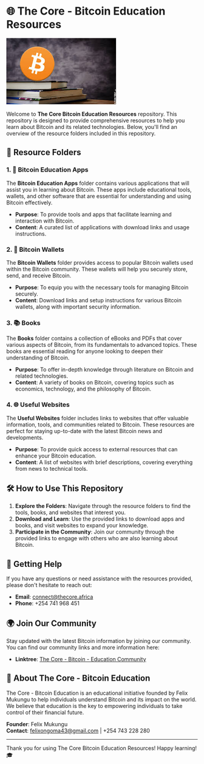 # 🌐 The Core - Bitcoin Education Resources

![Bitcoin Resources](https://github.com/thecore21m-btc/The-Core-Bitcoin-Education-Resources/blob/main/Bitcoin%20Education.jpg)

Welcome to **The Core Bitcoin Education Resources** repository. This repository is designed to provide comprehensive resources to help you learn about Bitcoin and its related technologies. Below, you'll find an overview of the resource folders included in this repository.

## 📂 Resource Folders

### 1. 📱 Bitcoin Education Apps
The **Bitcoin Education Apps** folder contains various applications that will assist you in learning about Bitcoin. These apps include educational tools, wallets, and other software that are essential for understanding and using Bitcoin effectively.

- **Purpose**: To provide tools and apps that facilitate learning and interaction with Bitcoin.
- **Content**: A curated list of applications with download links and usage instructions.

### 2. 💼 Bitcoin Wallets
The **Bitcoin Wallets** folder provides access to popular Bitcoin wallets used within the Bitcoin community. These wallets will help you securely store, send, and receive Bitcoin.

- **Purpose**: To equip you with the necessary tools for managing Bitcoin securely.
- **Content**: Download links and setup instructions for various Bitcoin wallets, along with important security information.

### 3. 📚 Books
The **Books** folder contains a collection of eBooks and PDFs that cover various aspects of Bitcoin, from its fundamentals to advanced topics. These books are essential reading for anyone looking to deepen their understanding of Bitcoin.

- **Purpose**: To offer in-depth knowledge through literature on Bitcoin and related technologies.
- **Content**: A variety of books on Bitcoin, covering topics such as economics, technology, and the philosophy of Bitcoin.

### 4. 🌐 Useful Websites
The **Useful Websites** folder includes links to websites that offer valuable information, tools, and communities related to Bitcoin. These resources are perfect for staying up-to-date with the latest Bitcoin news and developments.

- **Purpose**: To provide quick access to external resources that can enhance your Bitcoin education.
- **Content**: A list of websites with brief descriptions, covering everything from news to technical tools.

## 🛠️ How to Use This Repository

1. **Explore the Folders**: Navigate through the resource folders to find the tools, books, and websites that interest you.
2. **Download and Learn**: Use the provided links to download apps and books, and visit websites to expand your knowledge.
3. **Participate in the Community**: Join our community through the provided links to engage with others who are also learning about Bitcoin.

## 🤝 Getting Help

If you have any questions or need assistance with the resources provided, please don't hesitate to reach out:

- **Email**: connect@thecore.africa
- **Phone**: +254 741 968 451

## 🌍 Join Our Community

Stay updated with the latest Bitcoin information by joining our community. You can find our community links and more information here:

- **Linktree**: [The Core - Bitcoin - Education Community](https://linktr.ee/thecore21m)

## 🏫 About The Core - Bitcoin Education

The Core - Bitcoin Education is an educational initiative founded by Felix Mukungu to help individuals understand Bitcoin and its impact on the world. We believe that education is the key to empowering individuals to take control of their financial future.

**Founder**: Felix Mukungu  
**Contact**: felixongoma43@gmail.com | +254 743 228 280

---

Thank you for using The Core Bitcoin Education Resources! Happy learning! 🎓
